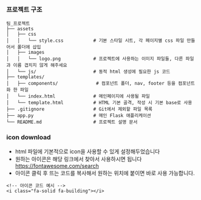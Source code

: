 ### 프로젝트 구조
```
팀_프로젝트
├── assets
│   ├── css
│   │   └── style.css           # 기본 스타일 시트, 각 페이지별 css 파일 만들어서 폴더에 삽입
│   ├── images
│   │   └── logo.png            # 프로젝트에 사용하는 이미지 파일들, 다른 파일과 이름 겹치지 않게 해주세요
│   └── js/                     # 동적 html 생성에 필요한 js 코드        
├── templates/
│   ├── components/              # 컴포넌트 폴더, nav, footer 등을 컴포넌트화 한 파일
│   └── index.html              # 메인페이지에 사용될 파일
│   └── template.html           # HTML 기본 골격, 작성 시 기본 base로 사용
├── .gitignore                  # Git에서 제외할 파일 목록
├── app.py                      # 메인 Flask 애플리케이션
└── README.md                   # 프로젝트 설명 문서
```

### icon download
- html 파일에 기본적으로 icon을 사용할 수 있게 설정해두었습니다
- 원하는 아이콘은 해당 링크에서 찾아서 사용하시면 됩니다 https://fontawesome.com/search
- 아이콘 클릭 후 뜨는 코드를 복사해서 원하는 위치에 붙이면 바로 사용 가능합니다.
```
<!-- 아이콘 코드 예시 -->
<i class="fa-solid fa-building"></i>
```